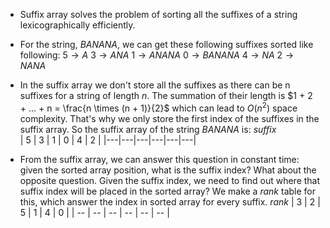 - Suffix array solves the problem of sorting all the suffixes of a string lexicographically efficiently.
- For the string, $BANANA$, we can get these following suffixes sorted like following:
	$5 \rightarrow A$
	$3 \rightarrow ANA$
	$1 \rightarrow ANANA$
	$0 \rightarrow BANANA$
	$4 \rightarrow NA$
	$2 \rightarrow NANA$
- In the suffix array we don't store all the suffixes as there can be n suffixes for a string of length $n$. The summation of their length is $1 + 2 + ... + n = \frac{n \times (n + 1)}{2}$ which can lead to $O(n^2)$ space complexity. That's why we only store the first index of the suffixes in the suffix array. So the suffix array of the string $BANANA$ is:
$suffix$  
| 5 | 3 | 1 | 0 | 4 | 2 |
|---|---|---|---|---|---|

- From the suffix array, we can answer this question in constant time: given the sorted array position, what is the suffix index? What about the opposite question. Given the suffix index, we need to find out where that suffix index will be placed in the sorted array? We make a $rank$ table for this, which answer the index in sorted array for every suffix.
$rank$
| 3 | 2 | 5 | 1 | 4 | 0 |
| -- | --  | --  | --  | --  | --  | 
   